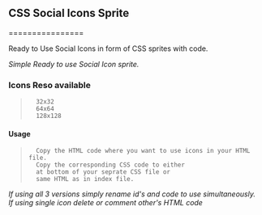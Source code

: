 ## CSS Social Icons Sprite
================

Ready to Use Social Icons in form of CSS sprites with code.


_*Simple Ready to use Social Icon sprite.*_


### Icons Reso available 

>		32x32
>		64x64
>		128x128


#### Usage
>		Copy the HTML code where you want to use icons in your HTML file. 
>		Copy the corresponding CSS code to either 
>		at bottom of your seprate CSS file or 
>		same HTML as in index file.

_*If using all 3 versions simply rename id's and code to use simultaneously.*_<br>
_*If using single icon delete or comment other's HTML code*_